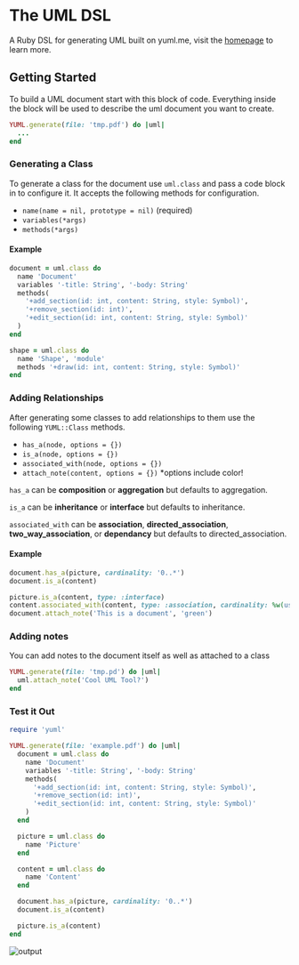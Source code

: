 # The UML DSL

A Ruby DSL for generating UML built on yuml.me, visit the [homepage](http://derekstride.io/yuml/) to learn more.

## Getting Started

To build a UML document start with this block of code. Everything inside the block will be used to describe the uml document you want to create.

```ruby
YUML.generate(file: 'tmp.pdf') do |uml|
  ...
end
```

### Generating a Class

To generate a class for the document use `uml.class` and pass a code block in to configure it. It accepts the following methods for configuration.

* `name(name = nil, prototype = nil)` (required)
* `variables(*args)`
* `methods(*args)`

#### Example

```ruby
document = uml.class do
  name 'Document'
  variables '-title: String', '-body: String'
  methods(
    '+add_section(id: int, content: String, style: Symbol)',
    '+remove_section(id: int)',
    '+edit_section(id: int, content: String, style: Symbol)'
  )
end
```

```ruby
shape = uml.class do
  name 'Shape', 'module'
  methods '+draw(id: int, content: String, style: Symbol)'
end
```

### Adding Relationships

After generating some classes to add relationships to them use the following `YUML::Class` methods.

* `has_a(node, options = {})`
* `is_a(node, options = {})`
* `associated_with(node, options = {})`
* `attach_note(content, options = {})` *options include color!

`has_a` can be **composition** or **aggregation** but defaults to aggregation.

`is_a` can be **inheritance** or **interface** but defaults to inheritance.

`associated_with` can be **association**, **directed_association**, **two_way_association**, or **dependancy** but defaults to directed_association.

#### Example

```ruby
document.has_a(picture, cardinality: '0..*')
document.is_a(content)

picture.is_a(content, type: :interface)
content.associated_with(content, type: :association, cardinality: %w(uses used))
document.attach_note('This is a document', 'green')
```

### Adding notes

You can add notes to the document itself as well as attached to a class

```ruby
YUML.generate(file: 'tmp.pd') do |uml|
  uml.attach_note('Cool UML Tool?')
end
```


### Test it Out

```ruby
require 'yuml'

YUML.generate(file: 'example.pdf') do |uml|
  document = uml.class do
    name 'Document'
    variables '-title: String', '-body: String'
    methods(
      '+add_section(id: int, content: String, style: Symbol)',
      '+remove_section(id: int)',
      '+edit_section(id: int, content: String, style: Symbol)'
    )
  end

  picture = uml.class do
    name 'Picture'
  end

  content = uml.class do
    name 'Content'
  end

  document.has_a(picture, cardinality: '0..*')
  document.is_a(content)

  picture.is_a(content)
end
```

![output](https://cloud.githubusercontent.com/assets/6456191/13322710/bc91e81c-dba3-11e5-88d3-16e1980f7cb4.png)
